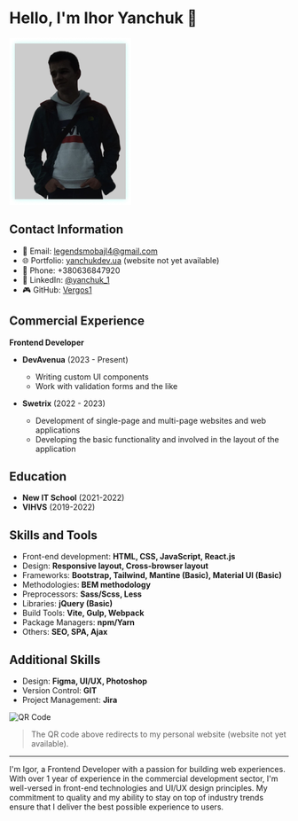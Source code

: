 # Hello, I'm Ihor Yanchuk 👋

![Ihor Yanchuk](image/my-image.png)

## Contact Information
- 📧 Email: [legendsmobajl4@gmail.com](mailto:legendsmobajl4@gmail.com)
- 🌐 Portfolio: [yanchukdev.ua](http://yanchukdev.ua) (website not yet available)
- 📱 Phone: +380636847920
- 💼 LinkedIn: [@yanchuk_1](https://www.linkedin.com/in/yanchuk_1)
- 🎮 GitHub: [Vergos1](https://github.com/Vergos1)

## Commercial Experience
**Frontend Developer**
- **DevAvenua** (2023 - Present)
    - Writing custom UI components
    - Work with validation forms and the like

- **Swetrix** (2022 - 2023)
    - Development of single-page and multi-page websites and web applications
    - Developing the basic functionality and involved in the layout of the application

## Education
- **New IT School** (2021-2022)
- **VIHVS** (2019-2022)

## Skills and Tools
- Front-end development: **HTML, CSS, JavaScript, React.js**
- Design: **Responsive layout, Cross-browser layout**
- Frameworks: **Bootstrap, Tailwind, Mantine (Basic), Material UI (Basic)**
- Methodologies: **BEM methodology**
- Preprocessors: **Sass/Scss, Less**
- Libraries: **jQuery (Basic)**
- Build Tools: **Vite, Gulp, Webpack**
- Package Managers: **npm/Yarn**
- Others: **SEO, SPA, Ajax**

## Additional Skills
- Design: **Figma, UI/UX, Photoshop**
- Version Control: **GIT**
- Project Management: **Jira**

![QR Code](https://via.placeholder.com/100)

> The QR code above redirects to my personal website (website not yet available).

---

I'm Igor, a Frontend Developer with a passion for building web experiences. With over 1 year of experience in the commercial development sector, I'm well-versed in front-end technologies and UI/UX design principles. My commitment to quality and my ability to stay on top of industry trends ensure that I deliver the best possible experience to users.
